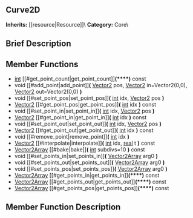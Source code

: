 ##  Curve2D  
**Inherits:** [[resource|Resource]]\\
**Category:** Core\\
##  Brief Description  

##  Member Functions 
  * [int](class_int) [[#get_point_count|get_point_count]]**(****)** const
  * void [[#add_point|add_point]]**(** [Vector2](class_vector2) pos, [Vector2](class_vector2) in=Vector2(0,0), [Vector2](class_vector2) out=Vector2(0,0) **)**
  * void [[#set_point_pos|set_point_pos]]**(** [int](class_int) idx, [Vector2](class_vector2) pos **)**
  * [Vector2](class_vector2) [[#get_point_pos|get_point_pos]]**(** [int](class_int) idx **)** const
  * void [[#set_point_in|set_point_in]]**(** [int](class_int) idx, [Vector2](class_vector2) pos **)**
  * [Vector2](class_vector2) [[#get_point_in|get_point_in]]**(** [int](class_int) idx **)** const
  * void [[#set_point_out|set_point_out]]**(** [int](class_int) idx, [Vector2](class_vector2) pos **)**
  * [Vector2](class_vector2) [[#get_point_out|get_point_out]]**(** [int](class_int) idx **)** const
  * void [[#remove_point|remove_point]]**(** [int](class_int) idx **)**
  * [Vector2](class_vector2) [[#interpolate|interpolate]]**(** [int](class_int) idx, [real](class_real) t **)** const
  * [Vector2Array](class_vector2array) [[#bake|bake]]**(** [int](class_int) subdivs=10 **)** const
  * void [[#set_points_in|set_points_in]]**(** [Vector2Array](class_vector2array) arg0 **)**
  * void [[#set_points_out|set_points_out]]**(** [Vector2Array](class_vector2array) arg0 **)**
  * void [[#set_points_pos|set_points_pos]]**(** [Vector2Array](class_vector2array) arg0 **)**
  * [Vector2Array](class_vector2array) [[#get_points_in|get_points_in]]**(****)** const
  * [Vector2Array](class_vector2array) [[#get_points_out|get_points_out]]**(****)** const
  * [Vector2Array](class_vector2array) [[#get_points_pos|get_points_pos]]**(****)** const
##  Member Function Description  
